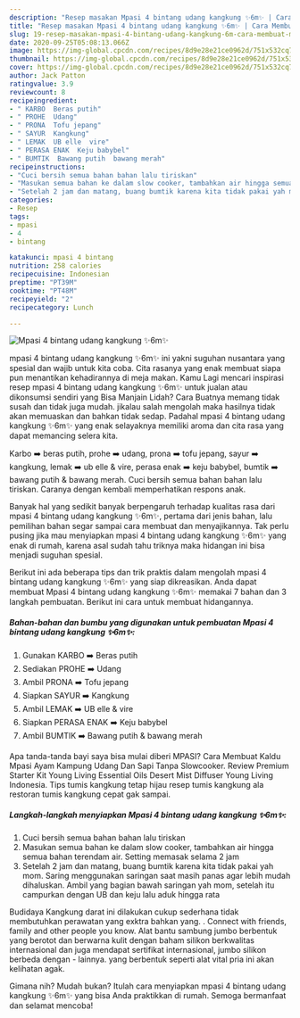 ```yaml
---
description: "Resep masakan Mpasi 4 bintang udang kangkung ✨6m✨ | Cara Membuat Mpasi 4 bintang udang kangkung ✨6m✨ Yang Enak Dan Mudah"
title: "Resep masakan Mpasi 4 bintang udang kangkung ✨6m✨ | Cara Membuat Mpasi 4 bintang udang kangkung ✨6m✨ Yang Enak Dan Mudah"
slug: 19-resep-masakan-mpasi-4-bintang-udang-kangkung-6m-cara-membuat-mpasi-4-bintang-udang-kangkung-6m-yang-enak-dan-mudah
date: 2020-09-25T05:08:13.066Z
image: https://img-global.cpcdn.com/recipes/8d9e28e21ce0962d/751x532cq70/mpasi-4-bintang-udang-kangkung-✨6m✨-foto-resep-utama.jpg
thumbnail: https://img-global.cpcdn.com/recipes/8d9e28e21ce0962d/751x532cq70/mpasi-4-bintang-udang-kangkung-✨6m✨-foto-resep-utama.jpg
cover: https://img-global.cpcdn.com/recipes/8d9e28e21ce0962d/751x532cq70/mpasi-4-bintang-udang-kangkung-✨6m✨-foto-resep-utama.jpg
author: Jack Patton
ratingvalue: 3.9
reviewcount: 8
recipeingredient:
- " KARBO  Beras putih"
- " PROHE  Udang"
- " PRONA  Tofu jepang"
- " SAYUR  Kangkung"
- " LEMAK  UB elle  vire"
- " PERASA ENAK  Keju babybel"
- " BUMTIK  Bawang putih  bawang merah"
recipeinstructions:
- "Cuci bersih semua bahan bahan lalu tiriskan"
- "Masukan semua bahan ke dalam slow cooker, tambahkan air hingga semua bahan terendam air. Setting memasak selama 2 jam"
- "Setelah 2 jam dan matang, buang bumtik karena kita tidak pakai yah mom. Saring menggunakan saringan saat masih panas agar lebih mudah dihaluskan. Ambil yang bagian bawah saringan yah mom, setelah itu campurkan dengan UB dan keju lalu aduk hingga rata"
categories:
- Resep
tags:
- mpasi
- 4
- bintang

katakunci: mpasi 4 bintang 
nutrition: 258 calories
recipecuisine: Indonesian
preptime: "PT39M"
cooktime: "PT48M"
recipeyield: "2"
recipecategory: Lunch

---
```



![Mpasi 4 bintang udang kangkung ✨6m✨](https://img-global.cpcdn.com/recipes/8d9e28e21ce0962d/751x532cq70/mpasi-4-bintang-udang-kangkung-✨6m✨-foto-resep-utama.jpg)


mpasi 4 bintang udang kangkung ✨6m✨ ini yakni suguhan nusantara yang spesial dan wajib untuk kita coba. Cita rasanya yang enak membuat siapa pun menantikan kehadirannya di meja makan.
Kamu Lagi mencari inspirasi resep mpasi 4 bintang udang kangkung ✨6m✨ untuk jualan atau dikonsumsi sendiri yang Bisa Manjain Lidah? Cara Buatnya memang tidak susah dan tidak juga mudah. jikalau salah mengolah maka hasilnya tidak akan memuaskan dan bahkan tidak sedap. Padahal mpasi 4 bintang udang kangkung ✨6m✨ yang enak selayaknya memiliki aroma dan cita rasa yang dapat memancing selera kita.

Karbo ➡️ beras putih, prohe ➡️ udang, prona ➡️ tofu jepang, sayur ➡️ kangkung, lemak ➡️ ub elle &amp; vire, perasa enak ➡️ keju babybel, bumtik ➡️ bawang putih &amp; bawang merah. Cuci bersih semua bahan bahan lalu tiriskan. Caranya dengan kembali memperhatikan respons anak.

Banyak hal yang sedikit banyak berpengaruh terhadap kualitas rasa dari mpasi 4 bintang udang kangkung ✨6m✨, pertama dari jenis bahan, lalu pemilihan bahan segar sampai cara membuat dan menyajikannya. Tak perlu pusing jika mau menyiapkan mpasi 4 bintang udang kangkung ✨6m✨ yang enak di rumah, karena asal sudah tahu triknya maka hidangan ini bisa menjadi suguhan spesial.


Berikut ini ada beberapa tips dan trik praktis dalam mengolah mpasi 4 bintang udang kangkung ✨6m✨ yang siap dikreasikan. Anda dapat membuat Mpasi 4 bintang udang kangkung ✨6m✨ memakai 7 bahan dan 3 langkah pembuatan. Berikut ini cara untuk membuat hidangannya.

<!--inarticleads1-->

##### Bahan-bahan dan bumbu yang digunakan untuk pembuatan Mpasi 4 bintang udang kangkung ✨6m✨:

1. Gunakan  KARBO ➡️ Beras putih
1. Sediakan  PROHE ➡️ Udang
1. Ambil  PRONA ➡️ Tofu jepang
1. Siapkan  SAYUR ➡️ Kangkung
1. Ambil  LEMAK ➡️ UB elle &amp; vire
1. Siapkan  PERASA ENAK ➡️ Keju babybel
1. Ambil  BUMTIK ➡️ Bawang putih &amp; bawang merah


Apa tanda-tanda bayi saya bisa mulai diberi MPASI? Cara Membuat Kaldu Mpasi Ayam Kampung Udang Dan Sapi Tanpa Slowcooker. Review Premium Starter Kit Young Living Essential Oils Desert Mist Diffuser Young Living Indonesia. Tips tumis kangkung tetap hijau resep tumis kangkung ala restoran tumis kangkung cepat gak sampai. 

<!--inarticleads2-->

##### Langkah-langkah menyiapkan Mpasi 4 bintang udang kangkung ✨6m✨:

1. Cuci bersih semua bahan bahan lalu tiriskan
1. Masukan semua bahan ke dalam slow cooker, tambahkan air hingga semua bahan terendam air. Setting memasak selama 2 jam
1. Setelah 2 jam dan matang, buang bumtik karena kita tidak pakai yah mom. Saring menggunakan saringan saat masih panas agar lebih mudah dihaluskan. Ambil yang bagian bawah saringan yah mom, setelah itu campurkan dengan UB dan keju lalu aduk hingga rata


Budidaya Kangkung darat ini dilakukan cukup sederhana tidak membutuhkan perawatan yang exktra bahkan yang. . Connect with friends, family and other people you know. Alat bantu sambung jumbo berbentuk yang berotot dan berwarna kulit dengan baham silikon berkwalitas internasional dan juga mendapat sertifikat internasional, jumbo silikon berbeda dengan - lainnya. yang berbentuk seperti alat vital pria ini akan kelihatan agak. 

Gimana nih? Mudah bukan? Itulah cara menyiapkan mpasi 4 bintang udang kangkung ✨6m✨ yang bisa Anda praktikkan di rumah. Semoga bermanfaat dan selamat mencoba!

